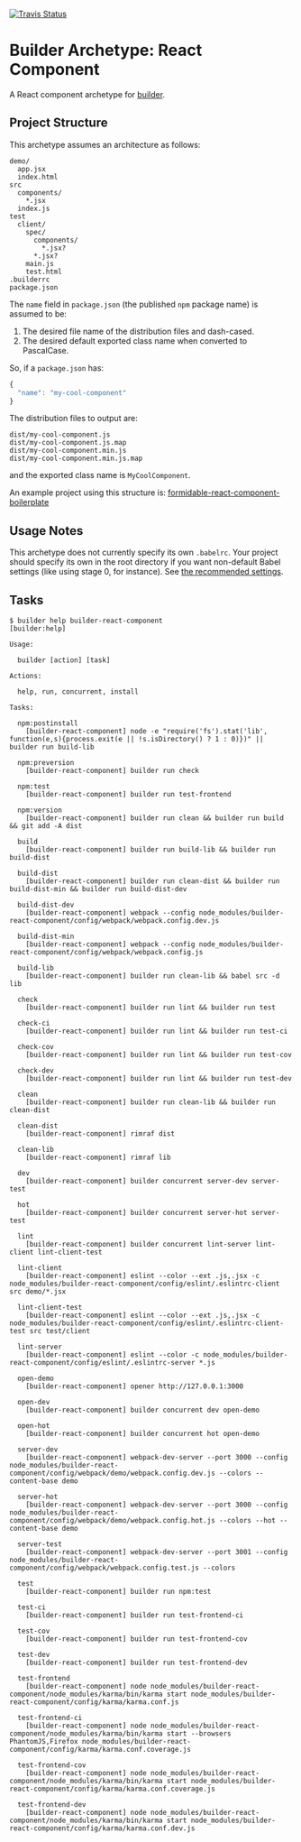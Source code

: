 [![Travis Status][trav_img]][trav_site]

Builder Archetype: React Component
==================================

A React component archetype for [builder][].

## Project Structure

This archetype assumes an architecture as follows:

```
demo/
  app.jsx
  index.html
src
  components/
    *.jsx
  index.js
test
  client/
    spec/
      components/
        *.jsx?
      *.jsx?
    main.js
    test.html
.builderrc
package.json
```

The `name` field in `package.json` (the published `npm` package name) is
assumed to be:

1. The desired file name of the distribution files and dash-cased.
2. The desired default exported class name when converted to PascalCase.

So, if a `package.json` has:

```js
{
  "name": "my-cool-component"
}
```

The distribution files to output are:

```
dist/my-cool-component.js
dist/my-cool-component.js.map
dist/my-cool-component.min.js
dist/my-cool-component.min.js.map
```

and the exported class name is `MyCoolComponent`.

An example project using this structure is:
[formidable-react-component-boilerplate][]

## Usage Notes

This archetype does not currently specify its own `.babelrc`. Your project
should specify its own in the root directory if you want non-default Babel
settings (like using stage 0, for instance). See [the recommended
settings](config/babel/.babelrc).

## Tasks

```
$ builder help builder-react-component
[builder:help]

Usage:

  builder [action] [task]

Actions:

  help, run, concurrent, install

Tasks:

  npm:postinstall
    [builder-react-component] node -e "require('fs').stat('lib', function(e,s){process.exit(e || !s.isDirectory() ? 1 : 0)})" || builder run build-lib

  npm:preversion
    [builder-react-component] builder run check

  npm:test
    [builder-react-component] builder run test-frontend

  npm:version
    [builder-react-component] builder run clean && builder run build && git add -A dist

  build
    [builder-react-component] builder run build-lib && builder run build-dist

  build-dist
    [builder-react-component] builder run clean-dist && builder run build-dist-min && builder run build-dist-dev

  build-dist-dev
    [builder-react-component] webpack --config node_modules/builder-react-component/config/webpack/webpack.config.dev.js

  build-dist-min
    [builder-react-component] webpack --config node_modules/builder-react-component/config/webpack/webpack.config.js

  build-lib
    [builder-react-component] builder run clean-lib && babel src -d lib

  check
    [builder-react-component] builder run lint && builder run test

  check-ci
    [builder-react-component] builder run lint && builder run test-ci

  check-cov
    [builder-react-component] builder run lint && builder run test-cov

  check-dev
    [builder-react-component] builder run lint && builder run test-dev

  clean
    [builder-react-component] builder run clean-lib && builder run clean-dist

  clean-dist
    [builder-react-component] rimraf dist

  clean-lib
    [builder-react-component] rimraf lib

  dev
    [builder-react-component] builder concurrent server-dev server-test

  hot
    [builder-react-component] builder concurrent server-hot server-test

  lint
    [builder-react-component] builder concurrent lint-server lint-client lint-client-test

  lint-client
    [builder-react-component] eslint --color --ext .js,.jsx -c node_modules/builder-react-component/config/eslint/.eslintrc-client src demo/*.jsx

  lint-client-test
    [builder-react-component] eslint --color --ext .js,.jsx -c node_modules/builder-react-component/config/eslint/.eslintrc-client-test src test/client

  lint-server
    [builder-react-component] eslint --color -c node_modules/builder-react-component/config/eslint/.eslintrc-server *.js

  open-demo
    [builder-react-component] opener http://127.0.0.1:3000

  open-dev
    [builder-react-component] builder concurrent dev open-demo

  open-hot
    [builder-react-component] builder concurrent hot open-demo

  server-dev
    [builder-react-component] webpack-dev-server --port 3000 --config  node_modules/builder-react-component/config/webpack/demo/webpack.config.dev.js --colors --content-base demo

  server-hot
    [builder-react-component] webpack-dev-server --port 3000 --config  node_modules/builder-react-component/config/webpack/demo/webpack.config.hot.js --colors --hot --content-base demo

  server-test
    [builder-react-component] webpack-dev-server --port 3001 --config node_modules/builder-react-component/config/webpack/webpack.config.test.js --colors

  test
    [builder-react-component] builder run npm:test

  test-ci
    [builder-react-component] builder run test-frontend-ci

  test-cov
    [builder-react-component] builder run test-frontend-cov

  test-dev
    [builder-react-component] builder run test-frontend-dev

  test-frontend
    [builder-react-component] node node_modules/builder-react-component/node_modules/karma/bin/karma start node_modules/builder-react-component/config/karma/karma.conf.js

  test-frontend-ci
    [builder-react-component] node node_modules/builder-react-component/node_modules/karma/bin/karma start --browsers PhantomJS,Firefox node_modules/builder-react-component/config/karma/karma.conf.coverage.js

  test-frontend-cov
    [builder-react-component] node node_modules/builder-react-component/node_modules/karma/bin/karma start node_modules/builder-react-component/config/karma/karma.conf.coverage.js

  test-frontend-dev
    [builder-react-component] node node_modules/builder-react-component/node_modules/karma/bin/karma start node_modules/builder-react-component/config/karma/karma.conf.dev.js
```

[builder]: https://github.com/FormidableLabs/builder
[formidable-react-component-boilerplate]: https://github.com/FormidableLabs/formidable-react-component-boilerplate
[trav_img]: https://api.travis-ci.org/FormidableLabs/builder-react-component.svg
[trav_site]: https://travis-ci.org/FormidableLabs/builder-react-component
